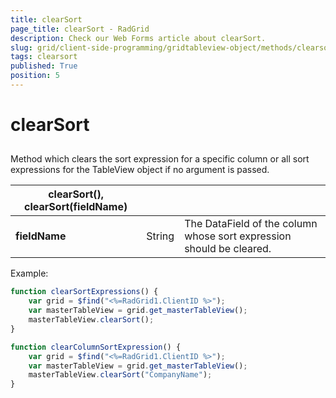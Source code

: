 ```yaml
---
title: clearSort
page_title: clearSort - RadGrid
description: Check our Web Forms article about clearSort.
slug: grid/client-side-programming/gridtableview-object/methods/clearsort
tags: clearsort
published: True
position: 5
---
```


# clearSort



## 

Method which clears the sort expression for a specific column or all sort expressions for the TableView object if no argument is passed.


|  **clearSort(), clearSort(fieldName)**  |  |  |
| ------ | ------ | ------ |
| **fieldName** |String|The DataField of the column whose sort expression should be cleared.|

Example:

````JavaScript
function clearSortExpressions() {
    var grid = $find("<%=RadGrid1.ClientID %>");
    var masterTableView = grid.get_masterTableView();
    masterTableView.clearSort();
}

function clearColumnSortExpression() {
    var grid = $find("<%=RadGrid1.ClientID %>");
    var masterTableView = grid.get_masterTableView();
    masterTableView.clearSort("CompanyName");
}
````


